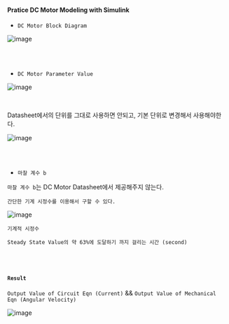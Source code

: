 #### Pratice DC Motor Modeling with Simulink 

- `DC Motor Block Diagram`

![image](https://user-images.githubusercontent.com/59076451/133050799-ec12845b-7f0b-47b8-b94b-c4d861d84e23.png)

<br>

<br>

- `DC Motor Parameter Value`

![image](https://user-images.githubusercontent.com/59076451/133050890-1136b579-30b9-4926-93b9-cb99b73bcde2.png)

<br>

Datasheet에서의 단위를 그대로 사용하면 안되고, 기본 단위로 변경해서 사용해야한다.

![image](https://user-images.githubusercontent.com/59076451/133051033-37922902-8925-4fb3-acf1-6143866148f7.png)

<br>

<br>

- `마찰 계수 b`

`마찰 계수 b`는 DC Motor Datasheet에서 제공해주지 않는다. 

    간단한 기계 시정수를 이용해서 구할 수 있다. 

![image](https://user-images.githubusercontent.com/59076451/133050991-9dd7d3c7-a04d-4637-a891-75b4db318eaf.png)

`기계적 시정수`

    Steady State Value의 약 63%에 도달하기 까지 걸리는 시간 (second)

<br>

<br>


#### `Result`


`Output Value of Circuit Eqn (Current)` && `Output Value of Mechanical Eqn (Angular Velocity)`

![image](https://user-images.githubusercontent.com/59076451/133053341-a5d2e137-5283-41f5-a589-5462509733cb.png)

